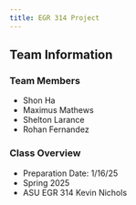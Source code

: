 ```yaml
---
title: EGR 314 Project
---
```


## Team Information

### Team Members
- Shon Ha
- Maximus Mathews
- Shelton Larance
- Rohan Fernandez

### Class Overview
- Preparation Date: 1/16/25
- Spring 2025
- ASU EGR 314 Kevin Nichols


